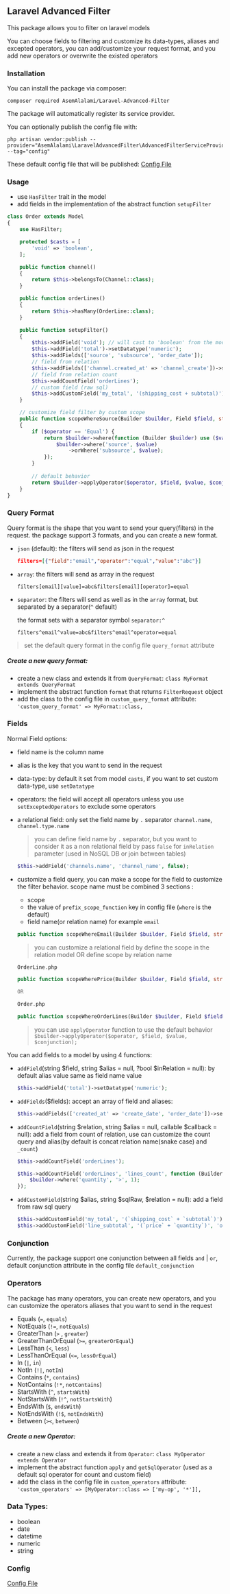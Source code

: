 ## Laravel Advanced Filter
This package allows you to filter on laravel models

You can choose fields to filtering and customize its data-types, aliases and excepted operators, 
you can add/customize your request format, and you add new operators or overwrite the existed operators


### Installation  
You can install the package via composer:
```  
composer required AsemAlalami/Laravel-Advanced-Filter
```  

The package will automatically register its service provider.

You can optionally publish the config file with:
```
php artisan vendor:publish --provider="AsemAlalami\LaravelAdvancedFilter\AdvancedFilterServiceProvider" --tag="config"
```

These default config file that will be published:
 [Config File](https://github.com/AsemAlalami/Laravel-Advanced-Filter/blob/master/config/advanced_filter.php)

### Usage
- use `HasFilter` trait in the model
- add fields in the implementation of the abstract function `setupFilter`
```php
class Order extends Model
{
    use HasFilter;

    protected $casts = [
        'void' => 'boolean',
    ];

    public function channel()
    {
        return $this->belongsTo(Channel::class);
    }

    public function orderLines()
    {
        return $this->hasMany(OrderLine::class);
    }

    public function setupFilter()
    {
        $this->addField('void'); // will cast to 'boolean' from the model casts
        $this->addField('total')->setDatatype('numeric');
        $this->addFields(['source', 'subsource', 'order_date']);
        // field from relation
        $this->addFields(['channel.created_at' => 'channel_create'])->setDatatype('date');
        // field from relation count
        $this->addCountField('orderLines');
        // custom field (raw sql)
        $this->addCustomField('my_total', '(shipping_cost + subtotal)');
    }

    // customize field filter by custom scope
    public function scopeWhereSource(Builder $builder, Field $field, string $operator, $value, $conjunction = 'and')
    {
        if ($operator == 'Equal') {
            return $builder->where(function (Builder $builder) use ($value) {
                $builder->where('source', $value)
                    ->orWhere('subsource', $value);
            });
        }
        
        // default behavior
        return $builder->applyOperator($operator, $field, $value, $conjunction);
    }
}
```

### Query Format
Query format is the shape that you want to send your query(filters) in the request.
the package support 3 formats, and you can create a new format.
- `json` (default): the filters will send as json in the request
    ```json
    filters=[{"field":"email","operator":"equal","value":"abc"}]
    ```
- `array`: the filters will send as array in the request
    ```
    filters[email][value]=abc&filters[email][operator]=equal
    ```
- `separator`: the filters will send as well as in the `array` format, but separated by a separator(`^` default) 
    
    the format sets with a separator symbol `separator:^`
    ```
    filters^email^value=abc&filters^email^operator=equal
    ```
> set the default query format in the config file `query_format` attribute

##### Create a new query format:
- create a new class and extends it from `QueryFormat`: `class MyFormat extends QueryFormat`
- implement the abstract function `format` that returns `FilterRequest` object
- add the class to the config file in `custom_query_format` attribute: `'custom_query_format' => MyFormat::class,`

### Fields
Normal Field options:
- field name is the column name
- alias is the key that you want to send in the request
- data-type: by default it set from model `casts`, if you want to set custom data-type, use `setDatatype`
- operators: the field will accept all operators unless you use `setExceptedOperators` to exclude some operators
- a relational field: only set the field name by `.` separator `channel.name`, `channel.type.name`
    > you can define field name by `.` separator, but you want to consider it as a non relational field 
    > by pass `false` for `inRelation` parameter (used in NoSQL DB or join between tables)
    ```php 
    $this->addField('channels.name', 'channel_name', false);
    ```
- customize a field query, you can make a scope for the field to customize the filter behavior. 
    scope name must be combined 3 sections :
    - scope
    - the value of `prefix_scope_function` key in config file (`where` is the default)
    - field name(or relation name) for example `email`
    ```php
    public function scopeWhereEmail(Builder $builder, Field $field, string $operator, $value, $conjunction = 'and')
    ```
    > you can customize a relational field by define the scope in the relation model OR define scope by relation name
                                                                                                                                                                                                                                                                                                                                                                                                               
    ```php
    OrderLine.php
  
    public function scopeWherePrice(Builder $builder, Field $field, string $operator, $value, $conjunction = 'and')
    
    OR
  
    Order.php
  
    public function scopeWhereOrderLines(Builder $builder, Field $field, string $operator, $value, $conjunction = 'and')
    ```
    > you can use `applyOperator` function to use the default behavior `$builder->applyOperator($operator, $field, $value, $conjunction);`
    
You can add fields to a model by using 4 functions:
- `addField`(string $field, string $alias = null, ?bool $inRelation = null): by default alias value same as field name value
    ```php
    $this->addField('total')->setDatatype('numeric');
    ```
- `addFields`($fields): accept an array of field and aliases:
    ```php
    $this->addFields(['created_at' => 'create_date', 'order_date'])->setDatatype('date');
    ```
- `addCountField`(string $relation, string $alias = null, callable $callback = null): add a field from count of relation,
    use can customize the count query and alias(by default is concat relation name(snake case) and `_count`)
    ```php 
    $this->addCountField('orderLines');
  
    $this->addCountField('orderLines', 'lines_count', function (Builder $builder) {
        $builder->where('quantity', '>', 1);
    });
    ```
   > 
- `addCustomField`(string $alias, string $sqlRaw, $relation = null): add a field from raw sql query
    ```php
    $this->addCustomField('my_total', '(`shipping_cost` + `subtotal`)');
    $this->addCustomField('line_subtotal', '(`price` + `quantity`)', 'orderLines'); // inside "orderLines" relation
    ```

### Conjunction
Currently, the package support one conjunction between all fields
`and` | `or`, default conjunction attribute in the config file `default_conjunction`

### Operators
The package has many operators, you can create new operators, 
and you can customize the operators aliases that you want to send in the request
- Equals (`=`, `equals`)
- NotEquals (`!=`, `notEquals`)
- GreaterThan (`>` , `greater`)
- GreaterThanOrEqual (`>=`, `greaterOrEqual`)
- LessThan (`<`, `less`)
- LessThanOrEqual (`<=`, `lessOrEqual`)
- In (`|`, `in`)
- NotIn (`!|`, `notIn`)
- Contains (`*`, `contains`)
- NotContains (`!*`, `notContains`)
- StartsWith (`^`, `startsWith`)
- NotStartsWith (`!^`, `notStartsWith`)
- EndsWith (`$`, `endsWith`)
- NotEndsWith (`!$`, `notEndsWith`)
- Between (`><`, `between`)

##### Create a new Operator:
- create a new class and extends it from `Operator`: `class MyOperator extends Operator`
- implement the abstract function `apply` and `getSqlOperator` (used as a default sql operator for count and custom field)
- add the class in the config file in `custom_operators` attribute: `'custom_operators' => [MyOperator::class => ['my-op', '*']],`

### Data Types:
- boolean
- date
- datetime
- numeric
- string

### Config
[Config File](https://github.com/AsemAlalami/Laravel-Advanced-Filter/blob/master/config/advanced_filter.php)
